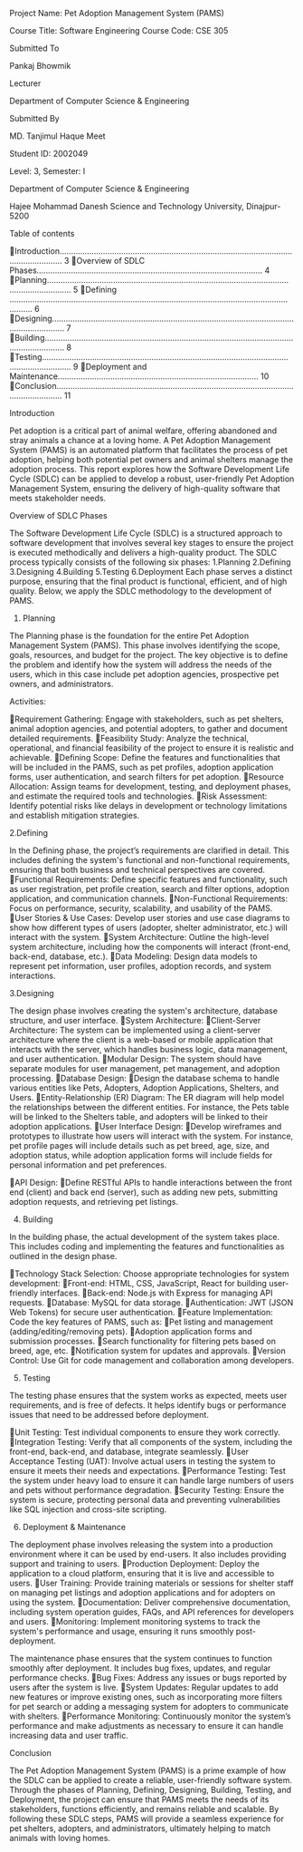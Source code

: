 Project Name:
Pet Adoption Management System (PAMS)

Course Title: Software Engineering
Course Code: CSE 305



Submitted To

Pankaj Bhowmik

Lecturer

Department of Computer Science & Engineering


Submitted By

MD. Tanjimul Haque Meet

Student ID: 2002049

Level: 3, Semester: I

Department of Computer Science & Engineering

Hajee Mohammad Danesh Science and Technology University, Dinajpur-5200



Table of contents

Introduction………………………………………………………………………………………………..…………… 3
Overview of SDLC Phases……………………………………………………………………………………… 4
Planning………………….…….…………………….……………………………………….……….…………….……. 5
Defining …...………….……………………………………………………….…..……………….………………….… 6
Designing...…………..…….…….…………………………………………………………………………………..…. 7
Building………………………….……………………………………………………………………..…………………. 8
Testing…....……………….……………….………………………………….…………………..……………………… 9
Deployment and Maintenance………………….………………………………………………………… 10
Conclusion...……………………..………………………………………………………………………….…………. 11



Introduction

Pet adoption is a critical part of animal welfare, offering abandoned and stray animals a chance at a loving home. A Pet Adoption Management System (PAMS) is an automated platform that facilitates the process of pet adoption, helping both potential pet owners and animal shelters manage the adoption process. 
This report explores how the Software Development Life Cycle (SDLC) can be applied to develop a robust, user-friendly Pet Adoption Management System, ensuring the delivery of high-quality software that meets stakeholder needs.



Overview of SDLC Phases

The Software Development Life Cycle (SDLC) is a structured approach to software development that involves several key stages to ensure the project is executed methodically and delivers a high-quality product. The SDLC process typically consists of the following six phases:
1.Planning
2.Defining
3.Designing
4.Building
5.Testing
6.Deployment
Each phase serves a distinct purpose, ensuring that the final product is functional, efficient, and of high quality. Below, we apply the SDLC methodology to the development of PAMS.



1. Planning

The Planning phase is the foundation for the entire Pet Adoption Management System (PAMS). This phase involves identifying the scope, goals, resources, and budget for the project. The key objective is to define the problem and identify how the system will address the needs of the users, which in this case include pet adoption agencies, prospective pet owners, and administrators.

Activities:

Requirement Gathering: Engage with stakeholders, such as pet shelters, animal adoption agencies, and potential adopters, to gather and document detailed requirements.
Feasibility Study: Analyze the technical, operational, and financial feasibility of the project to ensure it is realistic and achievable.
Defining Scope: Define the features and functionalities that will be included in the PAMS, such as pet profiles, adoption application forms, user authentication, and search filters for pet adoption.
Resource Allocation: Assign teams for development, testing, and deployment phases, and estimate the required tools and technologies.
Risk Assessment: Identify potential risks like delays in development or technology limitations and establish mitigation strategies.



2.Defining

In the Defining phase, the project’s requirements are clarified in detail. This includes defining the system's functional and non-functional requirements, ensuring that both business and technical perspectives are covered.
Functional Requirements: Define specific features and functionality, such as user registration, pet profile creation, search and filter options, adoption application, and communication channels.
Non-Functional Requirements: Focus on performance, security, scalability, and usability of the PAMS.
User Stories & Use Cases: Develop user stories and use case diagrams to show how different types of users (adopter, shelter administrator, etc.) will interact with the system.
System Architecture: Outline the high-level system architecture, including how the components will interact (front-end, back-end, database, etc.).
Data Modeling: Design data models to represent pet information, user profiles, adoption records, and system interactions.



3.Designing

The design phase involves creating the system's architecture, database structure, and user interface.
System Architecture: 
Client-Server Architecture: The system can be implemented using a client-server architecture where the client is a web-based or mobile application that interacts with the server, which handles business logic, data management, and user authentication.
Modular Design: The system should have separate modules for user management, pet management, and adoption processing.
Database Design: 
Design the database schema to handle various entities like Pets, Adopters, Adoption Applications, Shelters, and Users.
Entity-Relationship (ER) Diagram: The ER diagram will help model the relationships between the different entities. For instance, the Pets table will be linked to the Shelters table, and adopters will be linked to their adoption applications.
User Interface Design: 
Develop wireframes and prototypes to illustrate how users will interact with the system. For instance, pet profile pages will include details such as pet breed, age, size, and adoption status, while adoption application forms will include fields for personal information and pet preferences.

API Design: 
Define RESTful APIs to handle interactions between the front end (client) and back end (server), such as adding new pets, submitting adoption requests, and retrieving pet listings.



4. Building

In the building phase, the actual development of the system takes place. This includes coding and implementing the features and functionalities as outlined in the design phase.

Technology Stack Selection: Choose appropriate technologies for system development: 
Front-end: HTML, CSS, JavaScript, React for building user-friendly interfaces.
Back-end: Node.js with Express for managing API requests.
Database: MySQL for data storage.
Authentication: JWT (JSON Web Tokens) for secure user authentication.
Feature Implementation: Code the key features of PAMS, such as: 
Pet listing and management (adding/editing/removing pets).
Adoption application forms and submission processes.
Search functionality for filtering pets based on breed, age, etc.
Notification system for updates and approvals.
Version Control: Use Git for code management and collaboration among developers.



5. Testing

The testing phase ensures that the system works as expected, meets user requirements, and is free of defects. It helps identify bugs or performance issues that need to be addressed before deployment.

Unit Testing: Test individual components to ensure they work correctly.
Integration Testing: Verify that all components of the system, including the front-end, back-end, and database, integrate seamlessly.
User Acceptance Testing (UAT): Involve actual users in testing the system to ensure it meets their needs and expectations.
Performance Testing: Test the system under heavy load to ensure it can handle large numbers of users and pets without performance degradation.
Security Testing: Ensure the system is secure, protecting personal data and preventing vulnerabilities like SQL injection and cross-site scripting.



6. Deployment & Maintenance

The deployment phase involves releasing the system into a production environment where it can be used by end-users. It also includes providing support and training to users.
Production Deployment: Deploy the application to a cloud platform, ensuring that it is live and accessible to users.
User Training: Provide training materials or sessions for shelter staff on managing pet listings and adoption applications and for adopters on using the system.
Documentation: Deliver comprehensive documentation, including system operation guides, FAQs, and API references for developers and users.
Monitoring: Implement monitoring systems to track the system's performance and usage, ensuring it runs smoothly post-deployment.

The maintenance phase ensures that the system continues to function smoothly after deployment. It includes bug fixes, updates, and regular performance checks.
Bug Fixes: Address any issues or bugs reported by users after the system is live.
System Updates: Regular updates to add new features or improve existing ones, such as incorporating more filters for pet search or adding a messaging system for adopters to communicate with shelters.
Performance Monitoring: Continuously monitor the system’s performance and make adjustments as necessary to ensure it can handle increasing data and user traffic.



Conclusion

The Pet Adoption Management System (PAMS) is a prime example of how the SDLC can be applied to create a reliable, user-friendly software system. Through the phases of Planning, Defining, Designing, Building, Testing, and Deployment, the project can ensure that PAMS meets the needs of its stakeholders, functions efficiently, and remains reliable and scalable. By following these SDLC steps, PAMS will provide a seamless experience for pet shelters, adopters, and administrators, ultimately helping to match animals with loving homes.
